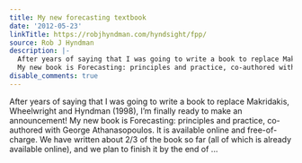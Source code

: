 ```yaml
---
title: My new forecasting textbook
date: '2012-05-23'
linkTitle: https://robjhyndman.com/hyndsight/fpp/
source: Rob J Hyndman
description: |-
  After years of saying that I was going to write a book to replace Makridakis, Wheelwright and Hyndman (1998), I&rsquo;m finally ready to make an announcement!
  My new book is Forecasting: principles and practice, co-authored with George Athanasopoulos. It is available online and free-of-charge. We have written about 2/3 of the book so far (all of which is already available online), and we plan to finish it by the end of ...
disable_comments: true
---
```

After years of saying that I was going to write a book to replace Makridakis, Wheelwright and Hyndman (1998), I&rsquo;m finally ready to make an announcement!
My new book is Forecasting: principles and practice, co-authored with George Athanasopoulos. It is available online and free-of-charge. We have written about 2/3 of the book so far (all of which is already available online), and we plan to finish it by the end of ...